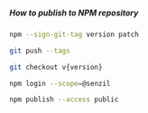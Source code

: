 ##### How to publish to NPM repository

```bash
npm --sign-git-tag version patch

git push --tags

git checkout v{version} 

npm login --scope=@senzil

npm publish --access public

```